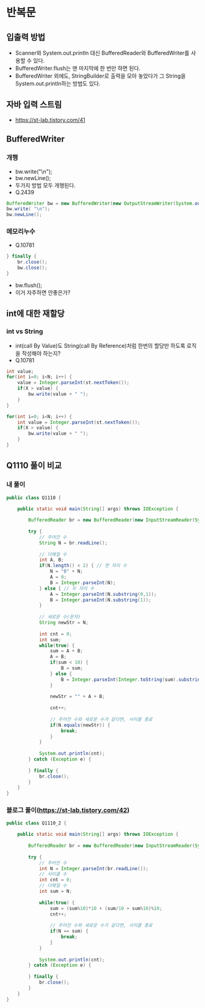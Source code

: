 # 반복문

## 입출력 방법
- Scanner와 System.out.println 대신 BufferedReader와 BufferedWriter를 사용할 수 있다. 
- BufferedWriter.flush는 맨 마지막에 한 번만 하면 된다.
- BufferedWriter 외에도, StringBuilder로 출력을 모아 놓았다가 그 String을 System.out.println하는 방법도 있다.

## 자바 입력 스트림
- https://st-lab.tistory.com/41

## BufferedWriter
### 개행
- bw.write("\n");
- bw.newLine();
- 두가지 방법 모두 개행된다.
- Q.2439
```java
BufferedWriter bw = new BufferedWriter(new OutputStreamWriter(System.out));
bw.write( "\n");
bw.newLine();
```
### 메모리누수
- Q.10781
```java
} finally {
	br.close();
	bw.close();
}
```
- bw.flush();
- 이거 자주하면 안좋은가?

## int에 대한 재할당
### int vs String
- int(call By Value)도 String(call By Reference)처럼 한번의 할당만 하도록 로직을 작성해야 하는지?
- Q.10781
```java
int value;
for(int i=0; i<N; i++) {
	value = Integer.parseInt(st.nextToken());
	if(X > value) {
		bw.write(value + " ");
	}
}
```
```java
for(int i=0; i<N; i++) {
	int value = Integer.parseInt(st.nextToken());
	if(X > value) {
		bw.write(value + " ");
	}
}
```

## Q1110 풀이 비교
### 내 풀이
```java
public class Q1110 {

	public static void main(String[] args) throws IOException {
		
		BufferedReader br = new BufferedReader(new InputStreamReader(System.in));
		
		try {
			// 주어진 수
			String N = br.readLine();
			
			// 더해질 수
			int A, B;
			if(N.length() < 2) { // 한 자리 수
				N = "0" + N;
				A = 0;
				B = Integer.parseInt(N);
			} else { // 두 자리 수
				A = Integer.parseInt(N.substring(0,1));
				B = Integer.parseInt(N.substring(1));
			}
			
			// 새로운 수(문자)
			String newStr = N;
			
			int cnt = 0;
			int sum;
			while(true) {
				sum = A + B;
				A = B;
				if(sum < 10) {
					B = sum;
				} else {
					B = Integer.parseInt(Integer.toString(sum).substring(1));
				}
				
				newStr = "" + A + B;
				
				cnt++;
				
				// 주어진 수와 새로운 수가 같다면, 사이클 종료
				if(N.equals(newStr)) {
					break;
				}
			}
			
			System.out.println(cnt);
		} catch (Exception e) {
			
		} finally {
			br.close();
		}
	}
}
```
### 블로그 풀이(https://st-lab.tistory.com/42)
```java
public class Q1110_2 {

	public static void main(String[] args) throws IOException {
		
		BufferedReader br = new BufferedReader(new InputStreamReader(System.in));
		
		try {
			// 주어진 수
			int N = Integer.parseInt(br.readLine());
			// 사이클 수
			int cnt = 0;
			// 더해질 수
			int sum = N;
			
			while(true) {
				sum = (sum%10)*10 + (sum/10 + sum%10)%10;
				cnt++;
				
				// 주어진 수와 새로운 수가 같다면, 사이클 종료
				if(N == sum) {
					break;
				}
			}
			
			System.out.println(cnt);
		} catch (Exception e) {
			
		} finally {
			br.close();
		}
	}
}
```
